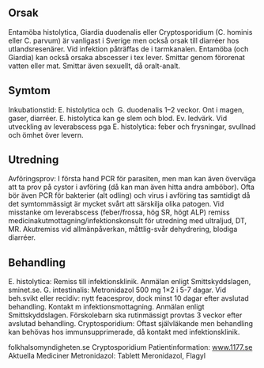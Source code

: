 ## Orsak

Entamöba histolytica, Giardia duodenalis eller Cryptosporidium (C. hominis eller C. parvum) är vanligast i Sverige men också orsak till diarréer hos utlandsresenärer. Vid infektion påträffas de i tarmkanalen. Entamöba (och Giardia) kan också orsaka abscesser i tex lever. Smittar genom förorenat vatten eller mat. Smittar även sexuellt, då oralt-analt.

## Symtom

Inkubationstid: E. histolytica och  G. duodenalis 1–2 veckor. Ont i magen, gaser, diarréer. E. histolytica kan ge slem och blod. Ev. ledvärk. Vid utveckling av leverabscess pga E. histolytica: feber och frysningar, svullnad och ömhet över levern.

## Utredning

Avföringsprov: I första hand PCR för parasiten, men man kan även överväga att ta prov på cystor i avföring (då kan man även hitta andra amböbor). Ofta bör även PCR för bakterier (alt odling) och virus i avföring tas samtidigt då det symtommässigt är mycket svårt att särskilja olika patogen. Vid misstanke om leverabscess (feber/frossa, hög SR, högt ALP) remiss medicinakutmottagning/infektionskonsult för utredning med ultraljud, DT, MR. Akutremiss vid allmänpåverkan, måttlig-svår dehydrering, blodiga diarréer.

## Behandling

E. histolytica: Remiss till infektionsklinik. Anmälan enligt Smittskyddslagen, sminet.se.
G. intestinalis: Metronidazol 500 mg 1×2 i 5-7 dagar. Vid beh.svikt eller recidiv: nytt feacesprov, dock minst 10 dagar efter avslutad behandling. Kontakt m infektionsmottagning. Anmälan enligt Smittskyddslagen. Förskolebarn ska rutinmässigt provtas 3 veckor efter avslutad behandling.
Cryptosporidium: Oftast självläkande men behandling kan behövas hos immunsupprimerade, då kontakt med infektionsklinik.


folkhalsomyndigheten.se Cryptosporidium
Patientinformation: www.1177.se
Aktuella Mediciner
Metronidazol: Tablett Meronidazol, Flagyl
 

